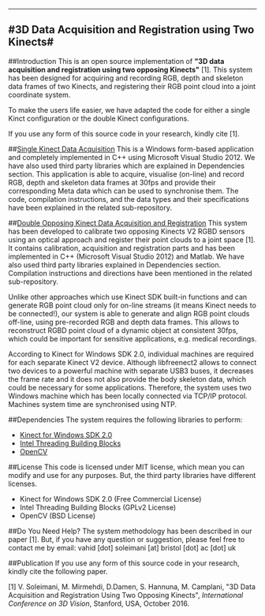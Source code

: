 -----------------------------------------------------------------
#3D Data Acquisition and Registration using Two Kinects#
-----------------------------------------------------------------

##Introduction
This is an open source implementation of **"3D data acquisition and registration using two opposing Kinects"** [1]. This system has been designed for acquiring and recording RGB, depth and skeleton data frames of two Kinects, and registering their RGB point cloud into a joint coordinate system.

To make the users life easier, we have adapted the code for either a single Kinct configuration or the double Kinect configurations.

If you use any form of this source code in your research, kindly cite [1].

##[Single Kinect Data Acquisition](https://github.com/BristolVisualPFT/3D_Data_Acquisition_Registration_Using_Kinects/tree/master/Single_Kinect)
This is a Windows form-based application and completely implemented in C++ using Microsoft Visual Studio 2012. We have also used third party libraries which are explained in Dependencies section. This application is able to acquire, visualise (on-line) and record RGB, depth and skeleton data frames at 30fps and provide their corresponding Meta data which can be used to synchronise them. The code, compilation instructions, and the data types and their specifications have been explained in the related sub-repository.


##[Double Opposing Kinect Data Acquisition and Registration](https://github.com/BristolVisualPFT/3D_Data_Acquisition_Registration_Using_Kinects/tree/master/Double_opposing_Kinects)
This system has been developed to calibrate two opposing Kinects V2 RGBD sensors using an optical approach and register their point clouds to a joint space [1]. It contains calibration, acquisition and registration parts and has been implemented in C++ (Microsoft Visual Studio 2012) and Matlab. We have also used third party libraries explained in Dependencies section. Compilation instructions and directions have been mentioned in the related sub-repository.

Unlike other approaches which use  Kinect SDK built-in functions and can generate RGB point cloud only for on-line streams (it means Kinect needs to be connected!), our system is able to generate and align RGB point clouds off-line, using pre-recorded RGB and depth data frames. This allows to reconstruct RGBD point cloud of a dynamic object at consistent 30fps, which could be important for sensitive applications, e.g. medical recordings.

According to Kinect for Windows SDK 2.0, individual machines are required for each separate Kinect V2 device. 
Although libfreenect2 allows to connect two devices to a powerful machine with separate USB3 buses, it decreases the frame rate and it does not also provide the body skeleton data, which could be necessary for some applications. Therefore, the system uses two Windows machine which has been locally connected via TCP/IP protocol. Machines system time are synchronised using NTP.

##Dependencies
The system requires the following libraries to perform:
+ [Kinect for Windows SDK 2.0](https://www.microsoft.com/en-gb/download/details.aspx?id=44561)
+ [Intel Threading Building Blocks](https://www.threadingbuildingblocks.org/software-release/tbb4320140724oss)
+ [OpenCV](https://github.com/opencv/opencv)

##License
This code is licensed under MIT license, which mean you can modify and use for any purposes. But, the third party libraries have different licenses.
+ Kinect for Windows SDK 2.0 (Free Commercial License)
+ Intel Threading Building Blocks (GPLv2 License)
+ OpenCV (BSD License)


##Do You Need Help?
The system methodology has been described in our paper [1]. But, if you have any question or suggestion, please feel free to contact me by email: vahid [dot] soleimani [at] bristol [dot] ac [dot] uk


##Publication
If you use any form of this source code in your research, kindly cite the following paper.

[1] V. Soleimani, M. Mirmehdi, D.Damen, S. Hannuna, M. Camplani, "3D Data Acquisition and Registration Using Two Opposing Kinects", _International Conference on 3D Vision_, Stanford, USA, October 2016.
